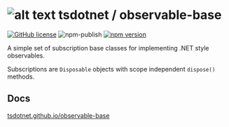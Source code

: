 # ![alt text](https://avatars1.githubusercontent.com/u/64487547?s=30 "tsdotnet") tsdotnet / observable-base

[![GitHub license](https://img.shields.io/badge/license-MIT-blue.svg?style=flat-square)](https://github.com/tsdotnet/observable-base/blob/master/LICENSE)
![npm-publish](https://github.com/tsdotnet/observable-base/workflows/npm-publish/badge.svg)
[![npm version](https://img.shields.io/npm/v/@tsdotnet/observable-base.svg?style=flat-square)](https://www.npmjs.com/package/@tsdotnet/observable-base)

A simple set of subscription base classes for implementing .NET style observables.

Subscriptions are `Disposable` objects with scope independent `dispose()` methods.

## Docs

[tsdotnet.github.io/observable-base](https://tsdotnet.github.io/observable-base/)
